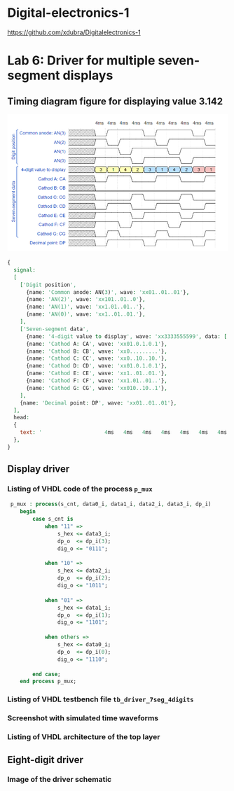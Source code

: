 # Digital-electronics-1
https://github.com/xdubra/Digitalelectronics-1
# Lab 6: Driver for multiple seven-segment displays
## Timing diagram figure for displaying value 3.142

![Screenshot od EDA Playground](image6/Prve.png)

```vhdl
{
  signal:
  [
    ['Digit position',
      {name: 'Common anode: AN(3)', wave: 'xx01..01..01'},
      {name: 'AN(2)', wave: 'xx101..01..0'},
      {name: 'AN(1)', wave: 'xx1.01..01..'},
      {name: 'AN(0)', wave: 'xx1..01..01.'},
    ],
    ['Seven-segment data',
      {name: '4-digit value to display', wave: 'xx3333555599', data: ['3','1','4','2','3','1','4','2','3','1']},
      {name: 'Cathod A: CA', wave: 'xx01.0.1.0.1'},
      {name: 'Cathod B: CB', wave: 'xx0.........'},
      {name: 'Cathod C: CC', wave: 'xx0..10..10.'},
      {name: 'Cathod D: CD', wave: 'xx01.0.1.0.1'},
      {name: 'Cathod E: CE', wave: 'xx1..01..01.'},
      {name: 'Cathod F: CF', wave: 'xx1.01..01..'},
      {name: 'Cathod G: CG', wave: 'xx010..10..1'},
    ],
    {name: 'Decimal point: DP', wave: 'xx01..01..01'},
  ],
  head:
  {
    text: '                    4ms   4ms   4ms   4ms   4ms   4ms   4ms   4ms   4ms   4ms',
  },
}
```
## Display driver
### Listing of VHDL code of the process ``` p_mux ```
```vhdl
 p_mux : process(s_cnt, data0_i, data1_i, data2_i, data3_i, dp_i)
    begin
        case s_cnt is
            when "11" =>
                s_hex <= data3_i;
                dp_o  <= dp_i(3);
                dig_o <= "0111";

            when "10" =>
                s_hex <= data2_i;
                dp_o  <= dp_i(2);
                dig_o <= "1011";

            when "01" =>
                s_hex <= data1_i;
                dp_o  <= dp_i(1);
                dig_o <= "1101";

            when others =>
                s_hex <= data0_i;
                dp_o  <= dp_i(0);
                dig_o <= "1110";
                
        end case;
    end process p_mux;
```

### Listing of VHDL testbench file ``` tb_driver_7seg_4digits ```
### Screenshot with simulated time waveforms
### Listing of VHDL architecture of the top layer

## Eight-digit driver
### Image of the driver schematic


